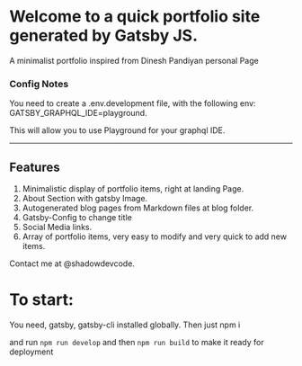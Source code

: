 # Welcome to a quick portfolio site generated by Gatsby JS.

A minimalist portfolio inspired from Dinesh Pandiyan personal Page

### Config Notes 

You need to create a .env.development file, with the following env:
GATSBY_GRAPHQL_IDE=playground.

This will allow you to use Playground for your graphql IDE.
___

## Features

1. Minimalistic display of portfolio items, right at landing Page.
2. About Section with gatsby Image.
3. Autogenerated blog pages from Markdown files at blog folder.
4. Gatsby-Config to change title
5. Social Media links.
6. Array of portfolio items, very easy to modify and very quick to add new items.


Contact me at @shadowdevcode.


# To start:
You need, gatsby, gatsby-cli installed globally.
Then just npm i

and run `npm run develop` and then `npm run build` to make it ready for
deployment

